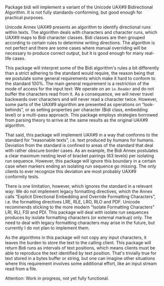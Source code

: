 Package bidi will implement a variant of the Unicode UAX#9 Bidirectional Algorithm.
It is not fully standards-conforming, but good enough for practical purposes.

Unicode Annex UAX#9 presents an algorithm to identify directional runs within
texts. The algorithm deals with characters and character runs, which UAX#9
maps to Bidi character classes. Bidi classes are then grouped according to
certain rules to determine writing directions. The algorithm is not perfect and
there are some cases where manual overriding will be necessary to produce correct
output, but it is good enough for many real-life cases.

This package will interpret some of the Bidi algorithm's rules a bit differently
than a strict adhering to the standard would require, the reason being that we
postulate some general requirements which make it hard to conform to the standard
100%. The main general requirement is a restriction of the mode of access for the
input text: We operate on an `io.Reader` and do not buffer the characters read from
it. As a consequence, we will never travel backwards over characters and will never
read a character twice. However, some parts of the UAX#9 algorithm are presented
as operations on “look-behinds”, or as setting properties per character (Bidi class,
embedding level) or a multi-pass approach. This package employs strategies borrowed
from parsing theory to arrive at the same results as the original UAX#9 algorithm.

That said, this package will implement UAX#9 in a way that conforms to the standard
for “reasonable texts”, i.e. text produced by humans for humans. Deviation from the
standard is confined to areas of the standard that deal with rather obscure border
cases. As an example, the Bidi Annex postulates a clear maximum nesting level of
bracket pairings (63 levels) per isolating run sequence. However, this package
will ignore this boundary in a certain case when markers ending an isolating run
sequence go missing. The only clients to ever recognize this deviation are most
probably UAX#9 conformity tests.

There is one limitation, however, which ignores the standard in a relevant way:
We do not implement legacy formatting directives, which the Annex calls
“Explicit Directional Embedding and Override Formatting Characters”, i.e. the
formatting directives LRE, RLE, LRO, RLO and PDF. Unicode recommends sticking
to the more modern “Isolate Formatting Characters” LRI, RLI, FSI and PDI.
This package will deal with isolate run sequences produces by isolate formatting
characters (or external markup) only. The need to deal with legacy formatting
characters may arise in the future, but currently I do not plan to implement them.

As the algorithms in this package will not copy any input characters, it leaves
the burden to store the text to the calling client. This package will return
Bidi runs as intervals of text positions, which means clients must be able to
reproduce the text identified by text position. That's trivially true for text
stored in a bytes buffer or string, but one can imagine other situations where
this requirement involves some additional effort, like an input stream read from
a file.

Attention: Work in progress, not yet fully functional.

